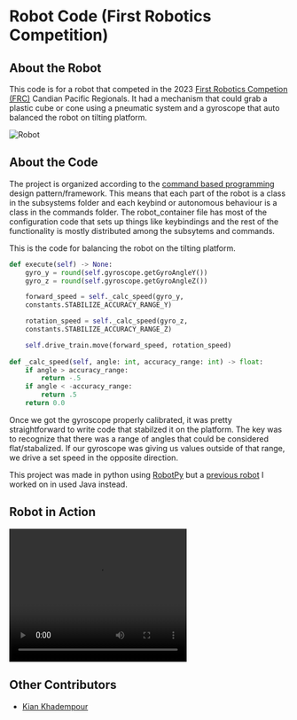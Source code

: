 # Robot Code (First Robotics Competition)

## About the Robot

This code is for a robot that competed in the 2023 [First Robotics Competion (FRC)](https://www.firstinspires.org/robotics/frc) Candian Pacific Regionals. It had a mechanism that could grab a plastic cube or cone using a pneumatic system and a gyroscope that auto balanced the robot on tilting platform.


![Robot](./robot.jpg)



## About the Code

The project is organized according to the [command based programming](https://docs.wpilib.org/en/stable/docs/software/commandbased/what-is-command-based.html) design pattern/framework. This means that each part of the robot is a class in the subsystems folder and each keybind or autonomous behaviour is a class in the commands folder. The robot_container file has most of the configuration code that sets up things like keybindings and the rest of the functionality is mostly distributed among the subsytems and commands.


This is the code for balancing the robot on the tilting platform. 

```python
def execute(self) -> None:
    gyro_y = round(self.gyroscope.getGyroAngleY())
    gyro_z = round(self.gyroscope.getGyroAngleZ())

    forward_speed = self._calc_speed(gyro_y, 
    constants.STABILIZE_ACCURACY_RANGE_Y)

    rotation_speed = self._calc_speed(gyro_z, 
    constants.STABILIZE_ACCURACY_RANGE_Z)

    self.drive_train.move(forward_speed, rotation_speed)
    
def _calc_speed(self, angle: int, accuracy_range: int) -> float:
    if angle > accuracy_range:
        return -.5   
    if angle < -accuracy_range:
        return .5
    return 0.0
```

Once we got the gyroscope properly calibrated, it was pretty straightforward to write code that stabilzed it on the platform. The key was to recognize that there was a range of angles that could 
be considered flat/stabalized. If our gyroscope was giving us values outside of that range, we drive a set speed in the opposite direction.

This project was made in python using [RobotPy](https://robotpy.readthedocs.io/en/stable/) but a [previous robot](https://github.com/TempletonRobotics7190/RapidReact2022) I worked on in used Java instead. 


## Robot in Action

<video src="robotics.mov" width="320" height="240" controls></video>


## Other Contributors  
- [Kian Khadempour](https://github.com/KianKhadempour)